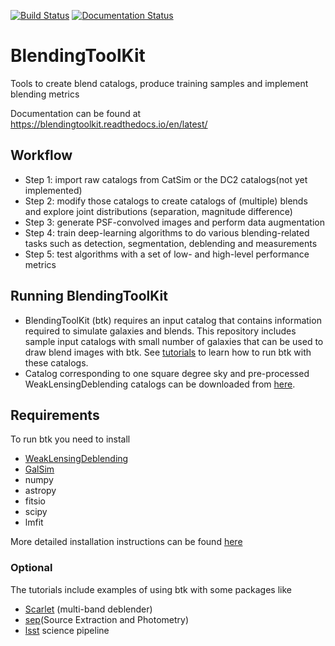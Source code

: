 [![Build Status](https://travis-ci.org/LSSTDESC/BlendingToolKit.svg?branch=master)](https://travis-ci.org/LSSTDESC/BlendingToolKit)
[![Documentation Status](https://readthedocs.org/projects/blendingtoolkit/badge/?version=latest)](https://blendingtoolkit.readthedocs.io/en/latest/?badge=latest)

# BlendingToolKit
Tools to create blend catalogs, produce training samples and implement blending metrics

Documentation can be found at https://blendingtoolkit.readthedocs.io/en/latest/

## Workflow
- Step 1: import raw catalogs from CatSim or the DC2 catalogs(not yet implemented)
- Step 2: modify those catalogs to create catalogs of (multiple) blends and explore joint distributions (separation, magnitude difference)
- Step 3: generate PSF-convolved images and perform data augmentation
- Step 4: train deep-learning algorithms to do various blending-related tasks such as detection, segmentation, deblending and measurements
- Step 5: test algorithms with a set of low- and high-level performance metrics


## Running BlendingToolKit
- BlendingToolKit (btk) requires an input catalog that contains information required to simulate galaxies and blends.
This repository includes sample input catalogs with small number of galaxies that can be used to draw blend images with btk. See [tutorials](https://github.com/LSSTDESC/BlendingToolKit/tree/master/notebooks) to learn how to run btk with these catalogs.
- Catalog corresponding to one square degree sky and pre-processed WeakLensingDeblending catalogs can be downloaded from [here](https://stanford.app.box.com/s/s1nzjlinejpqandudjyykjejyxtgylbk).

## Requirements
To run btk you need to install
- [WeakLensingDeblending](https://github.com/LSSTDESC/WeakLensingDeblending)
- [GalSim](https://github.com/GalSim-developers/GalSim/)
- numpy
- astropy
- fitsio
- scipy
- lmfit

More detailed installation instructions can be found [here](https://blendingtoolkit.readthedocs.io/en/latest/install.html)

### Optional
The tutorials include examples of using btk with some packages like
- [Scarlet](https://github.com/fred3m/scarlet/) (multi-band deblender)
- [sep](https://sep.readthedocs.io/en/v1.0.x/index.html)(Source Extraction and Photometry)
- [lsst](https://pipelines.lsst.io) science pipeline
